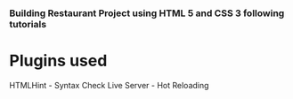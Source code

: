 ### Building Restaurant Project using HTML 5 and CSS 3 following tutorials

# Plugins used
HTMLHint - Syntax Check
Live Server - Hot Reloading